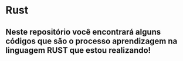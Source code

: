 # Rust
## Neste repositório  você encontrará alguns códigos que são o processo aprendizagem na linguagem RUST que estou realizando!
